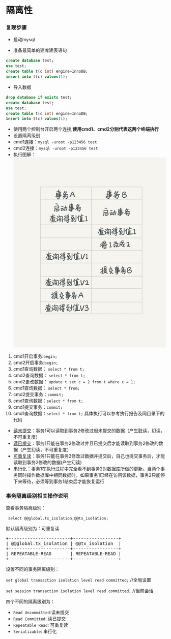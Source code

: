 # 隔离性

### 复现步骤

* 启动mysql

* 准备最简单的建库建表语句
```sql
create database test;
use test;
create table t(c int) engine=InnoDB;
insert into t(c) values(1);
```
* 导入数据
```sql
drop database if exists test;
create database test;
use test;
create table t(c int) engine=InnoDB;
insert into t(c) values(1);
```
* 使用两个控制台开启两个连接,**使用cmd1、cmd2分别代表这两个终端执行**
* 设置隔离级别
* cmd1连接：`mysql -uroot -p123456 test`
* cmd2连接：`mysql -uroot -p123456 test`
* 执行图解：
![网图](./执行顺序.png)
1. cmd1开启事务:`begin;`
2. cmd2开启事务:`begin;`
3. cmd1查询数据： `select * from t;`
4. cmd2查询数据： `select * from t;`
5. cmd2更改数据： `update t set c = 2 from t where c = 1;`
6. cmd1查询数据： `select * from;`
7. cmd2提交事务：`commit;`
8. cmd1查询数据：`select * from t;`
9. cmd1提交事务：`commit;`
10. cmd1查询数据：`select * from t;`
具体执行可以参考执行报告及同目录下的代码
* [读未提交](./1.读未提交)：事务1可以读取到事务2修改过但未提交的数据（产生脏读，幻读，不可重复度）
* [读已提交](./2.读已提交)：事务1只能在事务2修改过并且已提交后才能读取到事务2修改的数据（产生幻读，不可重复度）
* [可重复读](./3.可重复读)：事务1只能在事务2修改过数据并提交后，自己也提交事务后，才能读取到事务2修改的数据(产生幻读)
* [串行化](./4.串行化)：事务1在执行过程中完全看不到事务2对数据库所做的更新。当两个事务同时操作数据库中相同数据时，如果事务1已经在访问该数据，事务2只能停下来等待，必须等到事务1结束后才能恢复运行
### 事务隔离级别相关操作说明
查看事务隔离级别：

` select @@global.tx_isolation,@@tx_isolation;`

默认隔离级别为：可重复读

<pre>
+-----------------------+-----------------+
| @@global.tx_isolation | @@tx_isolation  |
+-----------------------+-----------------+
| REPEATABLE-READ       | REPEATABLE-READ |
+-----------------------+-----------------+
</pre>

设置不同的事务隔离级别：

`set global transaction isolation level read committed;` //全局设置

`set session transaction isolation level read committed;` //当前会话

四个不同的隔离级别为：
* `Read Uncommitted`:读未提交
* `Read Committed`: 读已提交
* `Repeatable Read`: 可重复读
* `Serializable`: 串行化
